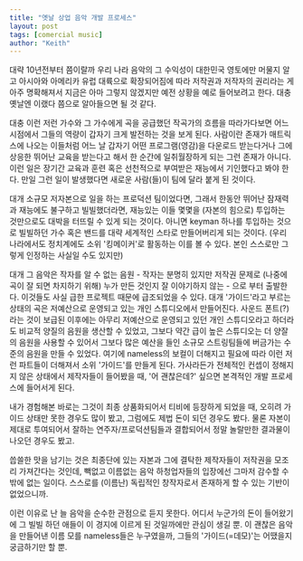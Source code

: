 ```yaml
---
title: "옛날 상업 음악 개발 프로세스"
layout: post
tags: [comercial music]
author: "Keith"
---
```


대략 10년전부터 쯤이랄까 우리 나라 음악의 그 수익성이 대한민국 영토에만 머물지 알고 아시아와 아메리카 유럽 대륙으로 확장되어짐에 따라 저작권과 저작자의 권리라는 게 아주 명확해져서 지금은 아마 그렇지 않겠지만 예전 상황을 예로 들어보려고 한다. 대충 옛날엔 이랬다 쯤으로 알아들으면 될 것 같다.

대충 이런 저런 가수와 그 가수에게 곡을 공급했던 작곡가의 흐름을 따라가다보면 어느 시점에서 그들의 역량이 갑자기 크게 발전하는 것을 보게 된다. 사람이란 존재가 매트릭스에 나오는 이들처럼 어느 날 갑자기 어떤 프로그램(영감)을 다운로드 받는다거나 그에 상응한 뛰어난 교육을 받는다고 해서 한 순간에 일취월장하게 되는 그런 존재가 아니다. 이런 일은 장기간 교육과 훈련 혹은 선천적으로 부여받은 재능에서 기인했다고 봐야 한다. 만일 그런 일이 발생했다면 새로운 사람(들)이 팀에 달라 붙게 된 것이다. 

대개 소규모 저자본으로 일을 하는 프로덕션 팀이었다면, 그래서 한동안 뛰어난 잠재력과 재능에도 불구하고 빌빌했더라면, 재능있는 이들 몇몇을 (자본의 힘으로) 투입하는 것만으로도 대박을 터뜨릴 수 있게 되는 것이다. 아니면 keyman 하나를 투입하는 것으로 빌빌하던 가수 혹은 밴드를 대략 세계적인 스타로 만들어버리게 되는 것이다. (우리 나라에서도 정치계에도 소위 '킹메이커'로 활동하는 이를 볼 수 있다. 본인 스스로만 그렇게 인정하는 사실일 수도 있지만)

대개 그 음악은 작자를 알 수 없는 음원 - 작자는 분명히 있지만 저작권 문제로 (나중에 곡이 잘 되면 차지하기 위해) 누가 만든 것인지 잘 이야기하지 않는 - 으로 부터 출발한다. 이것들도 사실 급한 프로젝트 때문에 급조되었을 수 있다. 대개 '가이드'라고 부르는 상태의 곡은 저예산으로 운영되고 있는 개인 스튜디오에서 만들어진다. 사운드 폰트(?)라는 것이 보급된 이후에는 아무리 저예산으로 운영되고 있던 개인 스튜디오라고 하더라도 비교적 양질의 음원을 생산할 수 있었고, 그보다 약간 급이 높은 스튜디오는 더 양잘의 음원을 사용할 수 있어서 그보다 많은 예산을 들인 소규모 스트링팀들에 버금가는 수준의 음원을 만들 수 있었다. 여기에 nameless의 보컬이 더해지고 필요에 따라 이런 저런 파트들이 더해져서 소위 '가이드'를 만들게 된다. 가사라든가 전체적인 컨셉이 정해지지 않은 상태에서 제작자들이 들어봤을 때, '어 괜찮은데?' 싶으면 본격적인 개발 프로세스에 들어서게 된다.

내가 경험해본 바로는 그것이 최종 상품화되어서 티비에 등장하게 되었을 때, 오히려 가이드 상태만 못한 경우도 많이 봤고, 그럼에도 제법 돈이 되던 경우도 봤다. 물론 자본이 제대로 투여되어서 잘하는 연주자/프로덕션팀들과 결합되어서 정말 놀랄만한 결과물이 나오던 경우도 봤고.

씁쓸한 맛을 남기는 것은 최종단에 있는 자본과 그에 결탁한 제작자들이 저작권을 모조리 가져간다는 것인데, 빽없고 이름없는 음악 하청업자들의 입장에선 그마저 감수할 수 밖에 없는 일이다. 스스로를 (이름난) 독립적인 창작자로서 존재하게 할 수 있는 기반이 없었으니까. 

이런 이유로 난 늘 음악을 순수한 관점으로 듣지 못한다. 어디서 누군가의 돈이 들어왔기에 그 빌빌 하던 애들이 이 경지에 이르게 된 것일까에만 관심이 생길 뿐. 이 괜찮은 음악을 만들어낸 이름 모를 nameless들은 누구였을까, 그들의 '가이드(=데모)'는 어땠을지 궁금하기만 할 뿐.
